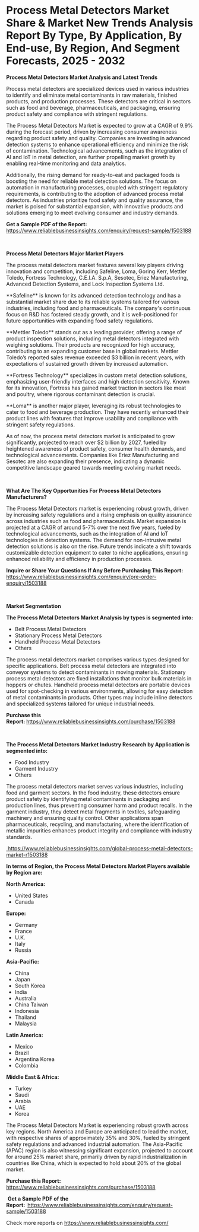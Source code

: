 <p><h1>Process Metal Detectors Market Share & Market New Trends Analysis Report By Type, By Application, By End-use, By Region, And Segment Forecasts, 2025 - 2032</h1></p><p><strong>Process Metal Detectors Market Analysis and Latest Trends</strong></p>
<p><p>Process metal detectors are specialized devices used in various industries to identify and eliminate metal contaminants in raw materials, finished products, and production processes. These detectors are critical in sectors such as food and beverage, pharmaceuticals, and packaging, ensuring product safety and compliance with stringent regulations.</p><p>The Process Metal Detectors Market is expected to grow at a CAGR of 9.9% during the forecast period, driven by increasing consumer awareness regarding product safety and quality. Companies are investing in advanced detection systems to enhance operational efficiency and minimize the risk of contamination. Technological advancements, such as the integration of AI and IoT in metal detection, are further propelling market growth by enabling real-time monitoring and data analytics.</p><p>Additionally, the rising demand for ready-to-eat and packaged foods is boosting the need for reliable metal detection solutions. The focus on automation in manufacturing processes, coupled with stringent regulatory requirements, is contributing to the adoption of advanced process metal detectors. As industries prioritize food safety and quality assurance, the market is poised for substantial expansion, with innovative products and solutions emerging to meet evolving consumer and industry demands.</p></p>
<p><strong>Get a Sample PDF of the Report:&nbsp;</strong> <a href="https://www.reliablebusinessinsights.com/enquiry/request-sample/1503188?utm_campaign=2287&utm_medium=2&utm_source=Github&utm_content=ia&utm_term=23032025&utm_id=process-metal-detectors">https://www.reliablebusinessinsights.com/enquiry/request-sample/1503188</a></p>
<p>&nbsp;</p>
<p><strong>Process Metal Detectors Major Market Players</strong></p>
<p><p>The process metal detectors market features several key players driving innovation and competition, including Safeline, Loma, Goring Kerr, Mettler Toledo, Fortress Technology, C.E.I.A. S.p.A, Sesotec, Eriez Manufacturing, Advanced Detection Systems, and Lock Inspection Systems Ltd.</p><p>**Safeline** is known for its advanced detection technology and has a substantial market share due to its reliable systems tailored for various industries, including food and pharmaceuticals. The company's continuous focus on R&D has fostered steady growth, and it is well-positioned for future opportunities with expanding food safety regulations.</p><p>**Mettler Toledo** stands out as a leading provider, offering a range of product inspection solutions, including metal detectors integrated with weighing solutions. Their products are recognized for high accuracy, contributing to an expanding customer base in global markets. Mettler Toledo’s reported sales revenue exceeded $3 billion in recent years, with expectations of sustained growth driven by increased automation.</p><p>**Fortress Technology** specializes in custom metal detection solutions, emphasizing user-friendly interfaces and high detection sensitivity. Known for its innovation, Fortress has gained market traction in sectors like meat and poultry, where rigorous contaminant detection is crucial.</p><p>**Loma** is another major player, leveraging its robust technologies to cater to food and beverage production. They have recently enhanced their product lines with features that improve usability and compliance with stringent safety regulations.</p><p>As of now, the process metal detectors market is anticipated to grow significantly, projected to reach over $2 billion by 2027, fueled by heightened awareness of product safety, consumer health demands, and technological advancements. Companies like Eriez Manufacturing and Sesotec are also expanding their presence, indicating a dynamic competitive landscape geared towards meeting evolving market needs.</p></p>
<p>&nbsp;</p>
<p><strong>What Are The Key Opportunities For Process Metal Detectors Manufacturers?</strong></p>
<p><p>The Process Metal Detectors market is experiencing robust growth, driven by increasing safety regulations and a rising emphasis on quality assurance across industries such as food and pharmaceuticals. Market expansion is projected at a CAGR of around 5-7% over the next five years, fueled by technological advancements, such as the integration of AI and IoT technologies in detection systems. The demand for non-intrusive metal detection solutions is also on the rise. Future trends indicate a shift towards customizable detection equipment to cater to niche applications, ensuring enhanced reliability and efficiency in production processes.</p></p>
<p><strong>Inquire or Share Your Questions If Any Before Purchasing This Report:</strong> <a href="https://www.reliablebusinessinsights.com/enquiry/pre-order-enquiry/1503188?utm_campaign=2287&utm_medium=2&utm_source=Github&utm_content=ia&utm_term=23032025&utm_id=process-metal-detectors">https://www.reliablebusinessinsights.com/enquiry/pre-order-enquiry/1503188</a></p>
<p>&nbsp;</p>
<p><strong>Market Segmentation</strong></p>
<p><strong>The Process Metal Detectors Market Analysis by types is segmented into:</strong></p>
<p><ul><li>Belt Process Metal Detectors</li><li>Stationary Process Metal Detectors</li><li>Handheld Process Metal Detectors</li><li>Others</li></ul></p>
<p><p>The process metal detectors market comprises various types designed for specific applications. Belt process metal detectors are integrated into conveyor systems to detect contaminants in moving materials. Stationary process metal detectors are fixed installations that monitor bulk materials in hoppers or chutes. Handheld process metal detectors are portable devices used for spot-checking in various environments, allowing for easy detection of metal contaminants in products. Other types may include inline detectors and specialized systems tailored for unique industrial needs.</p></p>
<p><strong>Purchase this Report:&nbsp;</strong><a href="https://www.reliablebusinessinsights.com/purchase/1503188?utm_campaign=2287&utm_medium=2&utm_source=Github&utm_content=ia&utm_term=23032025&utm_id=process-metal-detectors">https://www.reliablebusinessinsights.com/purchase/1503188</a></p>
<p>&nbsp;</p>
<p><strong>The Process Metal Detectors Market Industry Research by Application is segmented into:</strong></p>
<p><ul><li>Food Industry</li><li>Garment Industry</li><li>Others</li></ul></p>
<p><p>The process metal detectors market serves various industries, including food and garment sectors. In the food industry, these detectors ensure product safety by identifying metal contaminants in packaging and production lines, thus preventing consumer harm and product recalls. In the garment industry, they detect metal fragments in textiles, safeguarding machinery and ensuring quality control. Other applications span pharmaceuticals, recycling, and manufacturing, where the identification of metallic impurities enhances product integrity and compliance with industry standards.</p></p>
<p><a href="https://www.reliablebusinessinsights.com/global-process-metal-detectors-market-r1503188?utm_campaign=2287&utm_medium=2&utm_source=Github&utm_content=ia&utm_term=23032025&utm_id=process-metal-detectors">&nbsp;https://www.reliablebusinessinsights.com/global-process-metal-detectors-market-r1503188</a></p>
<p><strong>In terms of Region, the Process Metal Detectors Market Players available by Region are:</strong></p>
<p>
    <p> <strong> North America: </strong>
        <ul>
            <li>United States</li>
            <li>Canada</li>
        </ul>
        </p> 
    <p> <strong> Europe: </strong>
        <ul>
            <li>Germany</li>
            <li>France</li>
            <li>U.K.</li>
            <li>Italy</li>
            <li>Russia</li>
        </ul>
        </p> 
    <p> <strong> Asia-Pacific: </strong>
        <ul>
            <li>China</li>
            <li>Japan</li>
            <li>South Korea</li>
            <li>India</li>
            <li>Australia</li>
            <li>China Taiwan</li>
            <li>Indonesia</li>
            <li>Thailand</li>
            <li>Malaysia</li>
        </ul>
        </p> 
    <p> <strong> Latin America: </strong>
        <ul>
            <li>Mexico</li>
            <li>Brazil</li>
            <li>Argentina Korea</li>
            <li>Colombia</li>
        </ul>
        </p> 
    <p> <strong> Middle East & Africa: </strong>
        <ul>
            <li>Turkey</li>
            <li>Saudi</li>
            <li>Arabia</li>
            <li>UAE</li>
            <li>Korea</li>
        </ul>
    </p>
    </p>
<p><p>The Process Metal Detectors Market is experiencing robust growth across key regions. North America and Europe are anticipated to lead the market, with respective shares of approximately 35% and 30%, fueled by stringent safety regulations and advanced industrial automation. The Asia-Pacific (APAC) region is also witnessing significant expansion, projected to account for around 25% market share, primarily driven by rapid industrialization in countries like China, which is expected to hold about 20% of the global market.</p></p>
<p><strong>Purchase this Report: </strong><a href="https://www.reliablebusinessinsights.com/purchase/1503188?utm_campaign=2287&utm_medium=2&utm_source=Github&utm_content=ia&utm_term=23032025&utm_id=process-metal-detectors">https://www.reliablebusinessinsights.com/purchase/1503188</a></p>
<p>&nbsp;<strong>Get a Sample PDF of the Report:&nbsp;&nbsp;</strong><a href="https://www.reliablebusinessinsights.com/enquiry/request-sample/1503188?utm_campaign=2287&utm_medium=2&utm_source=Github&utm_content=ia&utm_term=23032025&utm_id=process-metal-detectors">https://www.reliablebusinessinsights.com/enquiry/request-sample/1503188</a></p>
<p><strong></strong></p>
<p>Check more reports on <a href="https://www.reliablebusinessinsights.com/?utm_campaign=2287&utm_medium=2&utm_source=Github&utm_content=ia&utm_term=23032025&utm_id=process-metal-detectors">https://www.reliablebusinessinsights.com/</a></p>